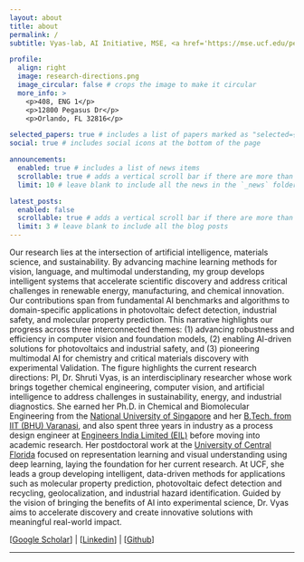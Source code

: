 ```yaml
---
layout: about
title: about
permalink: /
subtitle: Vyas-lab, AI Initiative, MSE, <a href='https://mse.ucf.edu/person/shrutivyas/'>University of Central Florida</a>

profile:
  align: right
  image: research-directions.png
  image_circular: false # crops the image to make it circular
  more_info: >
    <p>408, ENG 1</p>
    <p>12800 Pegasus Dr</p>
    <p>Orlando, FL 32816</p>

selected_papers: true # includes a list of papers marked as "selected={true}"
social: true # includes social icons at the bottom of the page

announcements:
  enabled: true # includes a list of news items
  scrollable: true # adds a vertical scroll bar if there are more than 3 news items
  limit: 10 # leave blank to include all the news in the `_news` folder

latest_posts:
  enabled: false
  scrollable: true # adds a vertical scroll bar if there are more than 3 new posts items
  limit: 3 # leave blank to include all the blog posts
---
```


Our research lies at the intersection of artificial intelligence, materials science, and sustainability. By advancing machine learning methods for vision, language, and multimodal understanding, my group develops intelligent systems that accelerate scientific discovery and address critical challenges in renewable energy, manufacturing, and chemical innovation. Our contributions span from fundamental AI benchmarks and algorithms to domain-specific applications in photovoltaic defect detection, industrial safety, and molecular property prediction. This narrative highlights our progress across three interconnected themes: (1) advancing robustness and efficiency in computer vision and foundation models, (2) enabling AI-driven solutions for photovoltaics and industrial safety, and (3) pioneering multimodal AI for chemistry and critical materials discovery with experimental Validation. The figure highlights the current research directions:
PI, Dr. Shruti Vyas, is an interdisciplinary researcher whose work brings together chemical engineering, computer vision, and artificial intelligence to address challenges in sustainability, energy, and industrial diagnostics. She earned her Ph.D. in Chemical and Biomolecular Engineering from the [National University of Singapore](https://cde.nus.edu.sg/chbe) and her [B.Tech. from IIT (BHU) Varanasi](https://www.iitbhu.ac.in/dept/che), and also spent three years in industry as a process design engineer at [Engineers India Limited (EIL)](https://engineersindia.com/) before moving into academic research. Her postdoctoral work at the [University of Central Florida](https://www.cs.ucf.edu/) focused on representation learning and visual understanding using deep learning, laying the foundation for her current research. At UCF, she leads a group developing intelligent, data-driven methods for applications such as molecular property prediction, photovoltaic defect detection and recycling, geolocalization, and industrial hazard identification. Guided by the vision of bringing the benefits of AI into experimental science, Dr. Vyas aims to accelerate discovery and create innovative solutions with meaningful real-world impact.

[[Google Scholar](https://scholar.google.com/citations?hl=en&user=15YqUQUAAAAJ&view_op=list_works&sortby=pubdate)] | [[Linkedin](https://www.linkedin.com/in/shruti-vyas-42605b70)] | [[Github](https://github.com/svyas23)]

---

